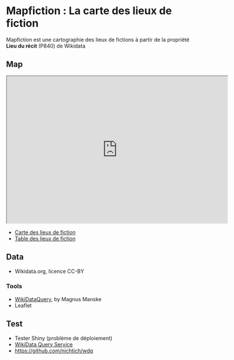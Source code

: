 # Mapfiction : La carte des lieux de fiction

Mapfiction est une cartographie des lieux de fictions à partir de la propriété **Lieu du récit** (P840) de Wikidata

## Map

<iframe src="http://htmlpreview.github.io/?https://github.com/blaquans/mapfiction/blob/master/html/map_location.html" width="600" height="400"></iframe>


- [Carte des lieux de fiction](http://htmlpreview.github.io/?https://github.com/blaquans/mapfiction/blob/master/html/map_location.html)
- [Table des lieux de fiction](http://htmlpreview.github.io/?https://github.com/blaquans/mapfiction/blob/master/html/dt_items.html)

## Data

* Wikidata.org, licence CC-BY

### Tools

* [WikiDataQuery](https://wdq.wmflabs.org/api_documentation.html), by Magnus Manske
* Leaflet

## Test

* Tester Shiny (problème de déploiement)
* [WikiData Query Service](https://query.wikidata.org/)
* https://github.com/nichtich/wdq
